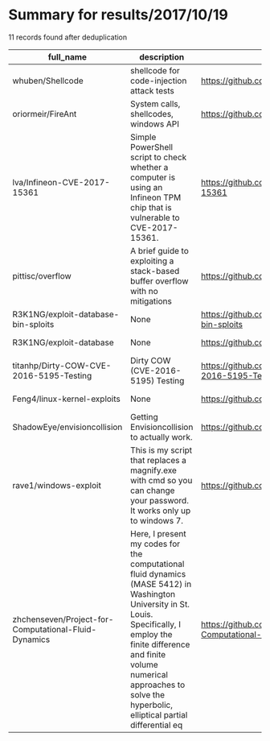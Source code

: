 
# Summary for results/2017/10/19
    
11 records found after deduplication

| full_name | description | html_url | matched_list | matched_count | pushed_at | size | stargazers_count | language | forks_count |
|------------------------------------------------------|------------------------------------------------------------------------------------------------------------------------------------------------------------------------------------------------------------------------------------------------------------------|-------------------------------------------------------------------------|-----------------------|-----------------|---------------------------|--------|--------------------|------------|---------------|
| whuben/Shellcode | shellcode for code-injection attack tests | https://github.com/whuben/Shellcode | ['shellcode'] | 1 | 2017-10-19 02:42:59+00:00 | 4 | 2 | C | 1 |
| oriormeir/FireAnt | System calls, shellcodes, windows API | https://github.com/oriormeir/FireAnt | ['shellcode'] | 1 | 2017-10-19 04:12:00+00:00 | 235 | 0 | | 0 |
| lva/Infineon-CVE-2017-15361 | Simple PowerShell script to check whether a computer is using an Infineon TPM chip that is vulnerable to CVE-2017-15361. | https://github.com/lva/Infineon-CVE-2017-15361 | ['cve-2'] | 1 | 2017-10-19 11:24:22+00:00 | 3 | 2 | PowerShell | 1 |
| pittisc/overflow | A brief guide to exploiting a stack-based buffer overflow with no mitigations | https://github.com/pittisc/overflow | ['exploit'] | 1 | 2017-10-19 21:17:36+00:00 | 11 | 1 | Python | 0 |
| R3K1NG/exploit-database-bin-sploits | None | https://github.com/R3K1NG/exploit-database-bin-sploits | ['exploit', 'sploit'] | 2 | 2017-10-19 00:17:09+00:00 | 907847 | 1 | Python | 1 |
| R3K1NG/exploit-database | None | https://github.com/R3K1NG/exploit-database | ['exploit'] | 1 | 2017-10-19 17:42:26+00:00 | 56312 | 3 | C | 3 |
| titanhp/Dirty-COW-CVE-2016-5195-Testing | Dirty COW (CVE-2016-5195) Testing | https://github.com/titanhp/Dirty-COW-CVE-2016-5195-Testing | ['cve-2'] | 1 | 2017-10-19 02:05:58+00:00 | 4 | 1 | Shell | 1 |
| Feng4/linux-kernel-exploits | None | https://github.com/Feng4/linux-kernel-exploits | ['exploit'] | 1 | 2017-10-19 02:54:51+00:00 | 8799 | 1 | C | 1 |
| ShadowEye/envisioncollision | Getting Envisioncollision to actually work. | https://github.com/ShadowEye/envisioncollision | ['exploit'] | 1 | 2017-10-19 13:41:31+00:00 | 11 | 5 | Perl | 8 |
| rave1/windows-exploit | This is my script that replaces a magnify.exe with cmd so you can change your password. It works only up to windows 7. | https://github.com/rave1/windows-exploit | ['exploit'] | 1 | 2017-10-19 17:10:57+00:00 | 0 | 0 | Shell | 0 |
| zhchenseven/Project-for-Computational-Fluid-Dynamics | Here, I present my codes for the computational fluid dynamics (MASE 5412) in Washington University in St. Louis. Specifically, I employ the finite difference and finite volume numerical approaches to solve the hyperbolic, elliptical partial differential eq | https://github.com/zhchenseven/Project-for-Computational-Fluid-Dynamics | ['exploit'] | 1 | 2017-10-19 17:57:15+00:00 | 0 | 0 | | 0 |
